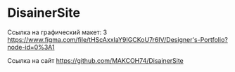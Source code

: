 # DisainerSite 
Ссылка на графический макет: 3	https://www.figma.com/file/tHScAxxIaY9IGCKoU7r6IV/Designer's-Portfolio?node-id=0%3A1


Ссылка на сайт https://github.com/MAKCOH74/DisainerSite
